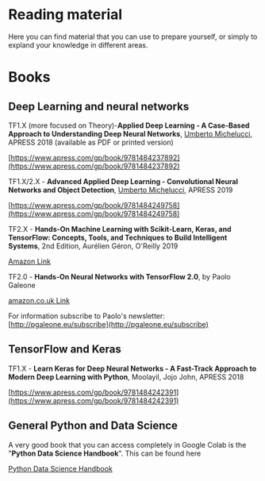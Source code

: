 # Reading material 

Here you can find material that you can use to prepare yourself, or simply to expland your knowledge in different areas.

# Books

## Deep Learning and neural networks 

TF1.X (more focused on Theory)-__Applied Deep Learning - A Case-Based Approach to Understanding Deep Neural Networks__, 
[Umberto Michelucci](mailto:umberto.michelucci@toelt.ai), APRESS 2018 
(available as PDF or printed version)

[https://www.apress.com/gp/book/9781484237892](https://www.apress.com/gp/book/9781484237892)

TF1.X/2.X - __Advanced Applied Deep Learning - Convolutional Neural Networks and Object Detection__, 
[Umberto Michelucci](mailto:umberto.michelucci@toelt.ai), APRESS 2019

[https://www.apress.com/gp/book/9781484249758](https://www.apress.com/gp/book/9781484249758)

TF2.X - __Hands-On Machine Learning with Scikit-Learn, Keras, and TensorFlow: 
Concepts, Tools, and Techniques to Build Intelligent Systems__, 2nd Edition,
Aurélien Géron, O'Reilly 2019

[Amazon Link](https://www.amazon.com/dp/1492032646/ref=pd_lpo_sbs_dp_ss_1/137-2163159-1671509?pf_rd_m=ATVPDKIKX0DER&pf_rd_s=lpo-top-stripe-1&pf_rd_r=XH8MSNG5JDEVYC9GMEFR&pf_rd_r=XH8MSNG5JDEVYC9GMEFR&pf_rd_t=201&pf_rd_p=7a8f5654-37f5-4688-a266-a74309cad748&pf_rd_p=7a8f5654-37f5-4688-a266-a74309cad748&pf_rd_i=1491962291)

TF2.0 - __Hands-On Neural Networks with TensorFlow 2.0__, by Paolo Galeone

[amazon.co.uk Link](https://www.amazon.co.uk/gp/product/1789615550?pf_rd_p=330fbd82-d4fe-42e5-9c16-d4b886747c64&pf_rd_r=XV6D31954BFX22FWT5Q5)

For information subscribe to Paolo's newsletter: [http://pgaleone.eu/subscribe](http://pgaleone.eu/subscribe)


## TensorFlow and Keras

TF1.X - __Learn Keras for Deep Neural Networks - A Fast-Track Approach to Modern Deep Learning with Python__,
Moolayil, Jojo John, APRESS 2018

[https://www.apress.com/gp/book/9781484242391](https://www.apress.com/gp/book/9781484242391)

## General Python and Data Science

A very good book that you can access completely in Google Colab is the "__Python Data Science Handbook__". This can be found here 

[Python Data Science Handbook](https://colab.research.google.com/github/jakevdp/PythonDataScienceHandbook/blob/master/notebooks/Index.ipynb)

